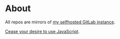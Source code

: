 # About

All repos are mirrors of [my selfhosted GitLab instance](https://gitlab.wuhoo.xyz/jerry).

[Cease your desire to use JavaScript](https://blog.geraldwu.com/posts/a-new-website/).

